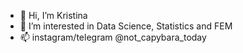 - 👋 Hi, I’m Kristina
- 👀 I’m interested in Data Science, Statistics and FEM
- 📫  instagram/telegram @not_capybara_today

